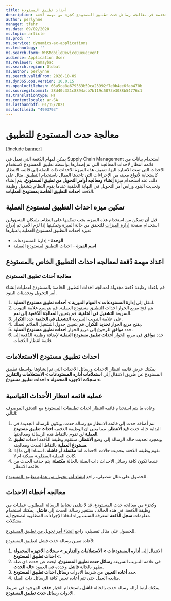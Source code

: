```yaml
---
title: أحداث تطبيق المستودع
description: يصف هذا الموضوع معالجه حدث تطبيق المستودع المستخدمة في معالجه رسائل حدث تطبيق المستودع كجزء من مهمة دُفعة.
author: perlynne
manager: tfehr
ms.date: 09/02/2020
ms.topic: article
ms.prod: ''
ms.service: dynamics-ax-applications
ms.technology: ''
ms.search.form: WHSMobileDeviceQueueEvent
audience: Application User
ms.reviewer: kamaybac
ms.search.region: Global
ms.author: perlynne
ms.search.validFrom: 2020-10-09
ms.dyn365.ops.version: 10.0.15
ms.openlocfilehash: 66a5ca8a679563b59ca23992f7e0b4ee6fab470b
ms.sourcegitcommit: 38d40c331c8894acb7b119c5073e3088b54776c1
ms.translationtype: HT
ms.contentlocale: ar-SA
ms.lasthandoff: 01/15/2021
ms.locfileid: "4993793"
---
```

# <a name="warehouse-app-event-processing"></a>معالجة حدث المستودع للتطبيق

[!include [banner](../includes/banner.md)]

يمكن لمهام الدُفعة التي تعمل في Supply Chain Management استخدام بيانات من قائمه انتظار لاحداث المعالجة التي تم إصدارها بواسطة تطبيق المستودع لاستخدام الاحداث التي تمت الاشاره اليها. تضيف هذه الميزة الاحداث ذات الصلة إلى قائمه الانتظار كاستجابة لأنواع معينه من الإجراءات التي تاخذها العمال باستخدام التطبيق. مثال علي ذلك، عند استخدام ميزة **إنشاء ومعالجه أوامر التحويل من تطبيق المستودع**، يتم إنشاء وتحديث البنود وراس أمر التحويل في النهاية الخلفية عندما يقوم النظام بتشغيل وظيفة الدُفعة **احداث التطبيق الخاصة بمستودع العمليات**.

## <a name="enable-the-process-warehouse-app-events-feature"></a>تمكين ميزه احداث التطبيق لمستودع العملية

قبل أن تتمكن من استخدام هذه الميزة، يجب تمكينها على النظام. بإمكان المسؤولين استخدام صفحة [إدارة الميزات](../../fin-ops-core/fin-ops/get-started/feature-management/feature-management-overview.md) للتحقق من حالة الميزة وتمكينها إذا لزم الأمر. تم إدراج ميزه احداث التطبيق لمستودع العملية باعتبارها:

- **الوحدة** - إدارة المستودعات
- **اسم الميزة** - احداث التطبيق لمستودع العملية

## <a name="set-up-a-batch-job-to-process-warehouse-app-events"></a>اعداد مهمة دُفعة لمعالجه احداث التطبيق الخاص بالمستودع

### <a name="process-warehouse-app-events"></a>معالجة أحداث تطبيق المستودع

قم باعداد وظيفة دُفعة مجدولة لمعالجه احداث التطبيق الخاصة بالمستودع لعمليات إنشاء أمر التحويل وتحديثات البنود.

1. انتقل إلى **إدارة المستودعات‬ \> المهام الدورية \> أحداث تطبيق مستودع العملية**.
1. يتم فتح مربع الحوار احداث التطبيق مستودع العملية. قم بتوسيع علامة التبويب السريعة **التشغيل في الخلفية**، قم بتعيين **المعالجة الدُفعية‬** إلى **نعم**.
1. على علامة التبويب السريعة **التشغيل في الخلفية** حدد **التكرار**.
1. يفتح مربع الحوار **تحديد التكرار**. قم بتعيين جدول التشغيل الملائم لعملك.
1. حدد **موافق** للرجوع إلى مربع الحوار **احداث تطبيق مستودع العملية**.
1. حدد **موافق** في مربع الحوار **أحداث تطبيق مستودع العملية** لإضافة وظيفة الدُفعة إلى قائمة انتظار الدُفعات.

## <a name="query-warehouse-app-events"></a>احداث تطبيق مستودع الاستعلامات

يمكنك عرض قائمه انتظار الاحداث ورسائل الاحداث التي تم إنشاؤها بواسطة تطبيق المستودع عن طريق الانتقال إلى **استعلامات أداره المستودعات \> الاستعلامات والتقارير \> سجلات الاجهزه المحمولة \> احداث تطبيق مستودع**.

## <a name="the-standard-event-queue-process"></a>عمليه قائمه انتظار الأحداث القياسية

وعاده ما يتم استخدام قائمه انتظار احداث تطبيقات المستودع مع التدفق الموصوف التالي:

1. تتم أضافه حدث إلى قائمه الانتظار مع رسالة حدث. ويكون للرسالة الجديدة في البداية حاله حدث **قيد الانتظار**، مما يعني ان الوظيفة الدفعيه **احداث تطبيق مستودع العملية** لن تقوم بالتقاط هذه الرسالة ومعالجتها.
1. وبمجرد تحديث حاله الرسالة إلى وضع **الانتظار**، ستقوم وظيفة الدُفعة احداث **تطبيق مستودع العملية** بالتقاط الحدث ومعالجته.
1. تقوم وظيفة الدُفعة بتحديث حالات الاحداث اما **مكتملة** أو **فاشله**، استنادا إلى ما إذا كانت العملية المطلوبة ممكنة ام لا.
1. عندما تكون كافة رسائل الاحداث ذات الصلة بالحالة **مكتملة**، يتم حذف الحدث من قائمه الانتظار.

 للحصول على مثال تفصيلي، راجع [إنشاء أمر تحويل من عملية تطبيق المستودع](create-transfer-order-from-warehouse-app.md).

## <a name="handle-event-errors"></a>معالجه أخطاء الاحداث

وكجزء من معالجه حدث المستودع، قد لا يتلقى نشاط الرسالة المطلوب عمليات من وظيفة الدُفعة. في هذه الحالة ، ستتغير رسالة الحدث إلى **فاشل**. يمكنك استخدام معلومات **سجل الدُفعة** لمعرفه السبب وراء اتخاذ الإجراءات المطلوبة لتصحيح أيه مشكلات.

للحصول على مثال تفصيلي، راجع [إنشاء أمر تحويل من تطبيق المستودع](create-transfer-order-from-warehouse-app.md).

لأعاده تعيين رسالة حدث فشل لتطبيق المستودع:

1. الانتقال إلى **أداره المستودعات \> الاستعلامات والتقارير \> سجلات الاجهزه المحمولة \> احداث تطبيق المستودع**.
1. في علامة التبويب السريعة **رسائل حدث تطبيق المستودع**، ابحث عن حدث ذي صله يظهر بالحالة **فاشل** وحدده في العمود **حاله الحدث**.
1. حدد **أعاده التعيين** من شريط الادوات **رسائل احداث تطبيق المستودع**.
1. متابعه العمل حتى تتم أعاده تعيين كافة الرسائل ذات الصلة.

يمكنك أيضا أزاله رسالة حدث بالحالة **فاشل** باستخدام الخيار **حذف** الموجود في شريط الادوات **رسائل حدث تطبيق المستودع**.
